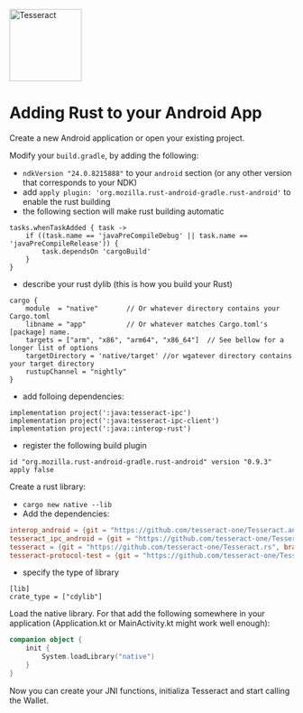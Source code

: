 <p align="left">
	<a href="http://tesseract.one/">
		<img alt="Tesseract" src ="./.github/logo-horiz.svg" height=128/>
	</a>
</p>

# Adding Rust to your Android App

Create a new Android application or open your existing project.

Modify your `build.gradle`, by adding the following:
* `ndkVersion "24.0.8215888"` to your `android` section (or any other version that corresponds to your NDK)
* add `apply plugin: 'org.mozilla.rust-android-gradle.rust-android'` to enable the rust building
* the following section will make rust building automatic
```
tasks.whenTaskAdded { task ->
    if ((task.name == 'javaPreCompileDebug' || task.name == 'javaPreCompileRelease')) {
        task.dependsOn 'cargoBuild'
    }
}
```
* describe your rust dylib (this is how you build your Rust)
```
cargo {
    module  = "native"       // Or whatever directory contains your Cargo.toml
    libname = "app"          // Or whatever matches Cargo.toml's [package] name.
    targets = ["arm", "x86", "arm64", "x86_64"]  // See bellow for a longer list of options
    targetDirectory = 'native/target' //or wgatever directory contains your target directory
    rustupChannel = "nightly"
}
```
* add folloing dependencies:
```
implementation project(':java:tesseract-ipc')
implementation project(':java:tesseract-ipc-client')
implementation project(':java::interop-rust')
```
* register the following build plugin
```
id "org.mozilla.rust-android-gradle.rust-android" version "0.9.3" apply false
```

Create a rust library:
* `cargo new native --lib`
* Add the dependencies:
```toml
interop_android = {git = "https://github.com/tesseract-one/Tesseract.android", branch="master", features=["client"]}
tesseract_ipc_android = {git = "https://github.com/tesseract-one/Tesseract.android", branch="master", features=["client"]}
tesseract = {git = "https://github.com/tesseract-one/Tesseract.rs", branch="master", features=["client"]}
tesseract-protocol-test = {git = "https://github.com/tesseract-one/Tesseract.rs", branch="master", features=["client"]}
```
* specify the type of library
```
[lib]
crate_type = ["cdylib"]
```

Load the native library. For that add the following somewhere in your application (Application.kt or MainActivity.kt might work well enough):
```kotlin
companion object {
	init {
		System.loadLibrary("native")
	}
}
```

Now you can create your JNI functions, initializa Tesseract and start calling the Wallet.
